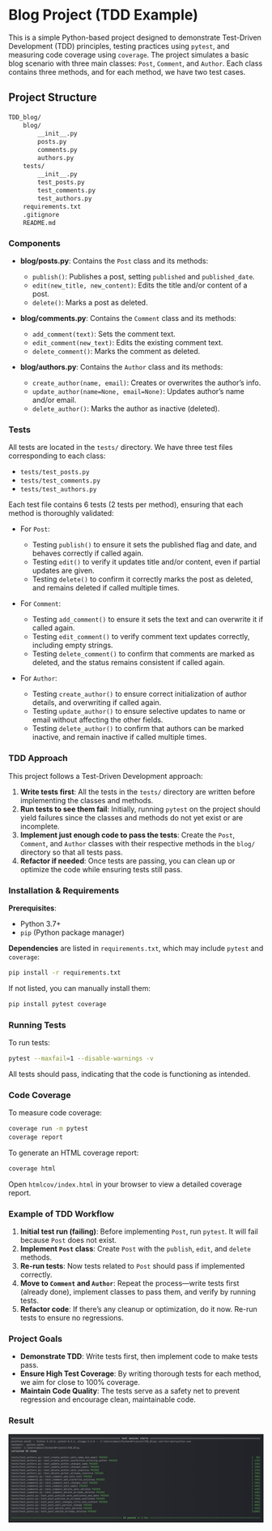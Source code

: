 # Blog Project (TDD Example)

This is a simple Python-based project designed to demonstrate Test-Driven Development (TDD) principles, testing practices using `pytest`, and measuring code coverage using `coverage`. The project simulates a basic blog scenario with three main classes: `Post`, `Comment`, and `Author`. Each class contains three methods, and for each method, we have two test cases.

## Project Structure

```
TDD_blog/
    blog/
        __init__.py
        posts.py
        comments.py
        authors.py
    tests/
        __init__.py
        test_posts.py
        test_comments.py
        test_authors.py
    requirements.txt
    .gitignore
    README.md
```

### Components

- **blog/posts.py**: Contains the `Post` class and its methods:
  - `publish()`: Publishes a post, setting `published` and `published_date`.
  - `edit(new_title, new_content)`: Edits the title and/or content of a post.
  - `delete()`: Marks a post as deleted.

- **blog/comments.py**: Contains the `Comment` class and its methods:
  - `add_comment(text)`: Sets the comment text.
  - `edit_comment(new_text)`: Edits the existing comment text.
  - `delete_comment()`: Marks the comment as deleted.

- **blog/authors.py**: Contains the `Author` class and its methods:
  - `create_author(name, email)`: Creates or overwrites the author’s info.
  - `update_author(name=None, email=None)`: Updates author’s name and/or email.
  - `delete_author()`: Marks the author as inactive (deleted).

### Tests

All tests are located in the `tests/` directory. We have three test files corresponding to each class:

- `tests/test_posts.py`
- `tests/test_comments.py`
- `tests/test_authors.py`

Each test file contains 6 tests (2 tests per method), ensuring that each method is thoroughly validated:

- For `Post`:
  - Testing `publish()` to ensure it sets the published flag and date, and behaves correctly if called again.
  - Testing `edit()` to verify it updates title and/or content, even if partial updates are given.
  - Testing `delete()` to confirm it correctly marks the post as deleted, and remains deleted if called multiple times.

- For `Comment`:
  - Testing `add_comment()` to ensure it sets the text and can overwrite it if called again.
  - Testing `edit_comment()` to verify comment text updates correctly, including empty strings.
  - Testing `delete_comment()` to confirm that comments are marked as deleted, and the status remains consistent if called again.

- For `Author`:
  - Testing `create_author()` to ensure correct initialization of author details, and overwriting if called again.
  - Testing `update_author()` to ensure selective updates to name or email without affecting the other fields.
  - Testing `delete_author()` to confirm that authors can be marked inactive, and remain inactive if called multiple times.

### TDD Approach

This project follows a Test-Driven Development approach:

1. **Write tests first**: All the tests in the `tests/` directory are written before implementing the classes and methods.
2. **Run tests to see them fail**: Initially, running `pytest` on the project should yield failures since the classes and methods do not yet exist or are incomplete.
3. **Implement just enough code to pass the tests**: Create the `Post`, `Comment`, and `Author` classes with their respective methods in the `blog/` directory so that all tests pass.
4. **Refactor if needed**: Once tests are passing, you can clean up or optimize the code while ensuring tests still pass.

### Installation & Requirements

**Prerequisites**:  
- Python 3.7+  
- `pip` (Python package manager)

**Dependencies** are listed in `requirements.txt`, which may include `pytest` and `coverage`:

```bash
pip install -r requirements.txt
```

If not listed, you can manually install them:
```bash
pip install pytest coverage
```

### Running Tests

To run tests:
```bash
pytest --maxfail=1 --disable-warnings -v
```

All tests should pass, indicating that the code is functioning as intended.

### Code Coverage

To measure code coverage:
```bash
coverage run -m pytest
coverage report
```

To generate an HTML coverage report:
```bash
coverage html
```

Open `htmlcov/index.html` in your browser to view a detailed coverage report.

### Example of TDD Workflow

1. **Initial test run (failing)**: Before implementing `Post`, run `pytest`. It will fail because `Post` does not exist.
2. **Implement `Post` class**: Create `Post` with the `publish`, `edit`, and `delete` methods.
3. **Re-run tests**: Now tests related to `Post` should pass if implemented correctly.
4. **Move to `Comment` and `Author`**: Repeat the process—write tests first (already done), implement classes to pass them, and verify by running tests.
5. **Refactor code**: If there’s any cleanup or optimization, do it now. Re-run tests to ensure no regressions.

### Project Goals

- **Demonstrate TDD**: Write tests first, then implement code to make tests pass.
- **Ensure High Test Coverage**: By writing thorough tests for each method, we aim for close to 100% coverage.
- **Maintain Code Quality**: The tests serve as a safety net to prevent regression and encourage clean, maintainable code.

### Result

![Screenshots of the project](result.png)

